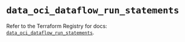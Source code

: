# `data_oci_dataflow_run_statements`

Refer to the Terraform Registry for docs: [`data_oci_dataflow_run_statements`](https://registry.terraform.io/providers/oracle/oci/7.19.0/docs/data-sources/dataflow_run_statements).
